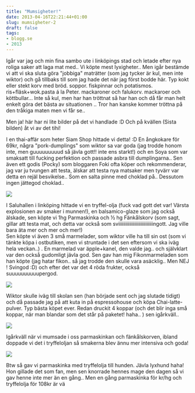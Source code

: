```yaml
---
title: "Mumsigheter!"
date: 2013-04-16T22:21:44+01:00
slug: mumsigheter-2
draft: false
tags:
- blogg.se
- 2013
---
```

Igår var jag och min fina sambo ute i linköpings stad och letade efter nya roliga saker att laga mat med.. Vi köpte mest lyxigheter.. Men igår bestämde vi att vi ska sluta göra "jobbiga" maträtter (som jag tycker är kul, men inte wiktor) och gå tillbaks till som jag hade det när jag först bodde här. Typ kokt eller stekt korv med bröd. soppor. fiskpinnar och potatismos. ris+fläsk+wok.pasta á la Peter. mackaroner och falukorv. mackaroer och köttbullar... Inte så kul, men har han tröttnat så har han och då får man helt enkelt göra det bästa av situationen .. Tror han kanske kommer tröttna på den tråkiga maten men vi får se..  
  
Men ja! här har ni lite bilder på det vi handlade :D Och på kvällen (Sista bilden) åt vi av det tihi!  
  
I en thai-affär som heter Siam Shop hittade vi detta! :D En ångkokare för 69kr, några "pork-dumplings" som wiktor sa var goda (jag trodde honom inte, men guuuuuuuuud så jävla gott!! inte ens starkt!) och en Soya som var smaksatt till fucking perfektion och passade asbra till dumplingarna.. Sen även ett godis (Pocky) som bloggaren Foki ofta köper och rekommenderar, jag var ju tvungen att testa, älskar att testa nya matsaker men tyvärr var detta en rejäl besvikelse.. Som en salta pinne med choklad på.. Dessutom ingen jättegod choklad..  

![](/assets/images/blogg.se/dsc_0395_516db018ddf2b346b58e03e0.jpg)  
  
  
I Saluhallen i linköping hittade vi en tryffel-olja (fuck vad gott det var! Värsta explosionen av smaker i munnen!), en balsamico-glaze som jag också älskade, sen köpte vi 1hg Parmaskinka och ½ hg Fänkålskorv (som sagt, gillar att testa mat, och detta var också som sviiiiiiiiiiiiiiiiiiiiiiiiiiiingott. Jag ville bara äta mer och mer och mer!)  
Sen köpte vi även 3 små marmelader, som wiktor ville ha till sin ost (som vi tänkte köpa i ostbutiken, men vi struntade i det sen eftersom vi ska iväg hela veckan..) . En marmelad var äpple+kanel, den valde jag.. och självklart var den också gudomligt jävla god. Sen gav han mig Fikonmarmeladen som han köpte (jag hatar fikon.. så jag trodde den skulle vara asäcklig.. Men NEJ ! Svingod :D) och efter det var det 4 röda frukter, också suuuuuuuuuupergod.

![](/assets/images/blogg.se/dsc_0396_516db0329606ee44d8a748bb.jpg)

  
  
Wiktor skulle iväg till skolan sen (han började sent och jag slutade tidigt) och då passade jag på att kuta in på espressohouse och köpa Chai-latte-pulver. Typ bästa köpet ever. Redan druckit 4 koppar (och det blir inga små koppar, när man blandar som det står på paketet! haha.. ) sen igårkväll..

![](/assets/images/blogg.se/dsc_0397_516db04eddf2b346f321953a.jpg)  
  
Igårkväll när vi mumsade i oss parmaskinkan och fänkålskorven, ibland doppade vi det i tryffeloljan så smakerna blev ännu mer intensiva och goda!

![](/assets/images/blogg.se/dsc_0400_516db06fe087c31880d40756.jpg)  
  
Btw så gav vi parmaskinka med tryffelolja till hunden. Jävla lyxhund haha! Hon gillade det som fan, men sen knorrade hennes mage den dagen så vi gav henne inte mer än en gång.. Men en gång parmaskinka för kr/hg och tryffelolja för 108kr är vä